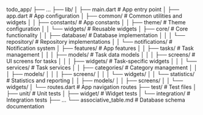 todo_app/
├── ...
├── lib/
│   ├── main.dart                  # App entry point
│   ├── app.dart                   # App configuration
│   ├── common/                    # Common utilities and widgets
│   │   ├── constants/             # App constants
│   │   ├── theme/                 # Theme configuration
│   │   └── widgets/               # Reusable widgets
│   ├── core/                      # Core functionality
│   │   ├── database/              # Database implementation
│   │   │   └── repository/        # Repository implementations
│   │   └── notifications/         # Notification system
│   ├── features/                  # App features
│   │   ├── tasks/                 # Task management
│   │   │   ├── models/            # Task data models
│   │   │   ├── screens/           # UI screens for tasks
│   │   │   ├── widgets/           # Task-specific widgets
│   │   │   └── services/          # Task services
│   │   ├── categories/            # Category management
│   │   │   ├── models/
│   │   │   ├── screens/
│   │   │   └── widgets/
│   │   └── statistics/            # Statistics and reporting
│   │       ├── models/
│   │       ├── screens/
│   │       └── widgets/
│   └── routes.dart                # App navigation routes
├── test/                          # Test files
│   ├── unit/                      # Unit tests
│   ├── widget/                    # Widget tests
│   └── integration/               # Integration tests
├── ...
└── associative_table.md           # Database schema documentation